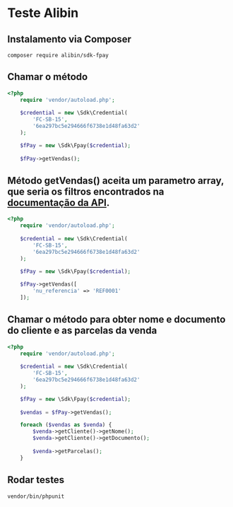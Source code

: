# Teste Alibin

## Instalamento via Composer
`composer require alibin/sdk-fpay`

## Chamar o método
```php
<?php
    require 'vendor/autoload.php';
        
    $credential = new \Sdk\Credential(
        'FC-SB-15',
        '6ea297bc5e294666f6738e1d48fa63d2'
    );

    $fPay = new \Sdk\Fpay($credential);
    
    $fPay->getVendas();
```

## Método getVendas() aceita um parametro array, que seria os filtros encontrados na [documentação da API](https://docs.fpay.me/#249214b0-0d74-4bfa-a070-fc2b50d0aa21).
```php
<?php
    require 'vendor/autoload.php';
        
    $credential = new \Sdk\Credential(
        'FC-SB-15',
        '6ea297bc5e294666f6738e1d48fa63d2'
    );

    $fPay = new \Sdk\Fpay($credential);
    
    $fPay->getVendas([
        'nu_referencia' => 'REF0001'
    ]);
```

## Chamar o método para obter nome e documento do cliente e as parcelas da venda
```php
<?php
    require 'vendor/autoload.php';
        
    $credential = new \Sdk\Credential(
        'FC-SB-15',
        '6ea297bc5e294666f6738e1d48fa63d2'
    );

    $fPay = new \Sdk\Fpay($credential);
    
    $vendas = $fPay->getVendas();

    foreach ($vendas as $venda) {
        $venda->getCliente()->getNome();
        $venda->getCliente()->getDocumento();
    
        $venda->getParcelas();
    }
```

## Rodar testes
`vendor/bin/phpunit`